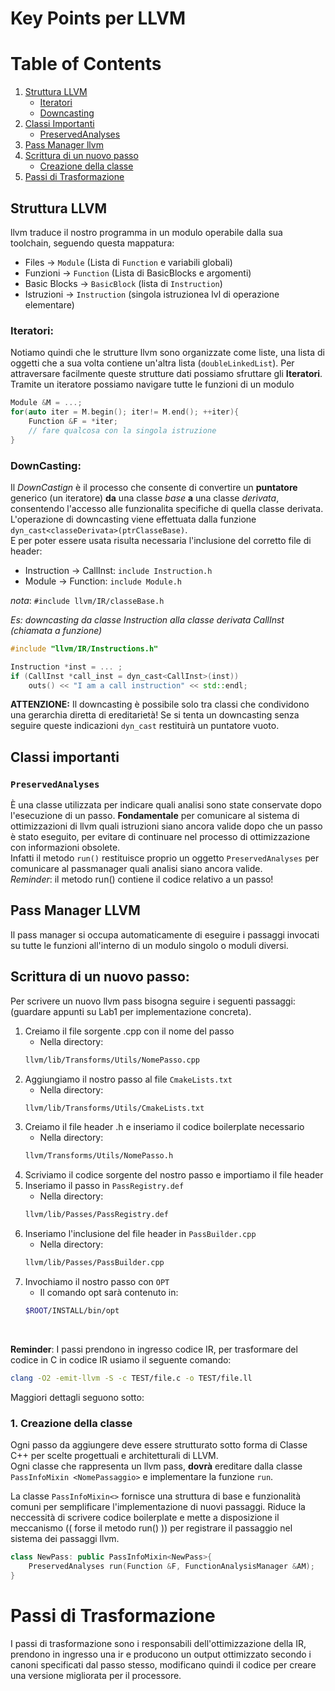 # Key Points per LLVM

# Table of Contents

1. [Struttura LLVM](#struttura-llvm)
   - [Iteratori](#iteratori)
   - [Downcasting](#downcasting)
2. [Classi Importanti](#classi-importanti)
   - [PreservedAnalyses](#preservedanalyses)
3. [Pass Manager llvm](#pass-manager-llvm)
4. [Scrittura di un nuovo passo](#scrittura-di-un-nuovo-passo)
   - [Creazione della classe](#1-creazione-della-classe)
5. [Passi di Trasformazione](#passi-di-trasformazione)

## Struttura LLVM

llvm traduce il nostro programma in un modulo operabile dalla sua toolchain, seguendo questa mappatura:

- Files $\rightarrow$ `Module` (Lista di `Function` e variabili globali)
- Funzioni $\rightarrow$ `Function` (Lista di BasicBlocks e argomenti)
- Basic Blocks $\rightarrow$ `BasicBlock` (lista di `Instruction`)
- Istruzioni $\rightarrow$ `Instruction` (singola istruzionea lvl di operazione elementare)

### Iteratori:

Notiamo quindi che le strutture llvm sono organizzate come liste, una lista di oggetti che a sua volta contiene un'altra lista (`doubleLinkedList`).
Per attraversare facilmente queste strutture dati possiamo sfruttare gli **Iteratori**.  
Tramite un iteratore possiamo navigare tutte le funzioni di un modulo

```c++
Module &M = ...;
for(auto iter = M.begin(); iter!= M.end(); ++iter){
    Function &F = *iter;
    // fare qualcosa con la singola istruzione
}
```

### DownCasting:

Il _DownCastign_ è il processo che consente di convertire un **puntatore** generico (un iteratore) **da** una classe _base_ **a** una classe _derivata_, consentendo l'accesso alle funzionalita specifiche di quella classe derivata.  
L'operazione di downcasting viene effettuata dalla funzione `dyn_cast<classeDerivata>(ptrClasseBase)`.  
E per poter essere usata risulta necessaria l'inclusione del corretto file di header:

- Instruction $\rightarrow$ CallInst: `include Instruction.h`
- Module $\rightarrow$ Function: `include Module.h`

_nota_: `#include llvm/IR/classeBase.h`

_Es: downcasting da classe Instruction alla classe derivata CallInst (chiamata a funzione)_

```c++
#include "llvm/IR/Instructions.h"

Instruction *inst = ... ;
if (CallInst *call_inst = dyn_cast<CallInst>(inst))
    outs() << "I am a call instruction" << std::endl;


```

**ATTENZIONE:** Il downcasting è possibile solo tra classi che condividono una gerarchia diretta di ereditarietà! Se si tenta un downcasting senza seguire queste indicazioni `dyn_cast` restituirà un puntatore vuoto.

## Classi importanti

### `PreservedAnalyses`

È una classe utilizzata per indicare quali analisi sono state conservate dopo l'esecuzione di un passo. **Fondamentale** per comunicare al sistema di ottimizzazioni di llvm quali istruzioni siano ancora valide dopo che un passo è stato eseguito, per evitare di continuare nel processo di ottimizzazione con informazioni obsolete.  
Infatti il metodo `run()` restituisce proprio un oggetto `PreservedAnalyses` per comunicare al passmanager quali analisi siano ancora valide.  
_Reminder_: il metodo run() contiene il codice relativo a un passo!

## Pass Manager LLVM

Il pass manager si occupa automaticamente di eseguire i passaggi invocati su tutte le funzioni all'interno di un modulo singolo o moduli diversi.

## Scrittura di un nuovo passo:

Per scrivere un nuovo llvm pass bisogna seguire i seguenti passaggi:  
(guardare appunti su Lab1 per implementazione concreta).

1. Creiamo il file sorgente .cpp con il nome del passo
   - Nella directory:
   ```bash
   llvm/lib/Transforms/Utils/NomePasso.cpp
   ```
2. Aggiungiamo il nostro passo al file `CmakeLists.txt`
   - Nella directory:
   ```bash
   llvm/lib/Transforms/Utils/CmakeLists.txt
   ```
3. Creiamo il file header .h e inseriamo il codice boilerplate necessario
   - Nella directory:
   ```bash
   llvm/Transforms/Utils/NomePasso.h
   ```
4. Scriviamo il codice sorgente del nostro passo e importiamo il file header
5. Inseriamo il passo in `PassRegistry.def`
   - Nella directory:
   ```bash
   llvm/lib/Passes/PassRegistry.def
   ```
6. Inseriamo l'inclusione del file header in `PassBuilder.cpp`
   - Nella directory:
   ```bash
   llvm/lib/Passes/PassBuilder.cpp
   ```
7. Invochiamo il nostro passo con `OPT`
   - Il comando opt sarà contenuto in:
   ```bash
   $ROOT/INSTALL/bin/opt
   ```

</br>

**Reminder**: I passi prendono in ingresso codice IR, per trasformare del codice in C in codice IR usiamo il seguente comando:

```bash
clang -O2 -emit-llvm -S -c TEST/file.c -o TEST/file.ll
```

Maggiori dettagli seguono sotto:

### 1. Creazione della classe

Ogni passo da aggiungere deve essere strutturato sotto forma di Classe C++ per scelte progettuali e architetturali di LLVM.  
Ogni classe che rappresenta un llvm pass, **dovrà** ereditare dalla classe `PassInfoMixin <NomePassaggio>` e implementare la funzione `run`.

La classe `PassInfoMixin<>` fornisce una struttura di base e funzionalità comuni per semplificare l'implementazione di nuovi passaggi.
Riduce la neccessità di scrivere codice boilerplate e mette a disposizione il meccanismo (( forse il metodo run() )) per registrare il passaggio nel sistema dei passaggi llvm.

```c++
class NewPass: public PassInfoMixin<NewPass>{
    PreservedAnalyses run(Function &F, FunctionAnalysisManager &AM);
}
```

# Passi di Trasformazione

I passi di trasformazione sono i responsabili dell'ottimizzazione della IR, prendono in ingresso una ir e producono un output ottimizzato secondo i canoni specificati dal passo stesso, modificano quindi il codice per creare una versione migliorata per il processore.
